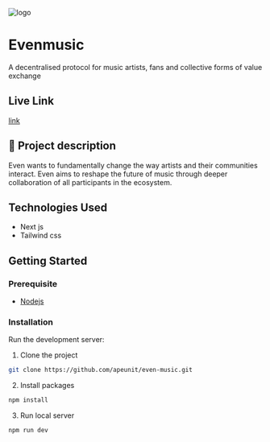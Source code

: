 ![logo](https://user-images.githubusercontent.com/51261911/214019152-c2178165-9316-4bf3-8c5f-98123733b922.svg)

# Evenmusic

A decentralised protocol for music artists, fans and collective forms of value exchange

## Live Link

[link](https://evenmusic-apeunit.netlify.app/)

## 📄 Project description

Even wants to fundamentally change the way artists and their communities interact. Even aims
to reshape the future of music through deeper collaboration of
all participants in the ecosystem.

## Technologies Used

- Next js
- Tailwind css

## Getting Started

### Prerequisite

- [Nodejs](https://nodejs.org/en/download/)

### Installation

Run the development server:

1. Clone the project

```bash
git clone https://github.com/apeunit/even-music.git
```

2. Install packages

```bash
npm install
```

3. Run local server

```bash
npm run dev
```
